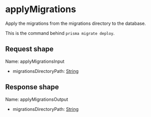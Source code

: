 # applyMigrations

Apply the migrations from the migrations directory to the database.

This is the command behind `prisma migrate deploy`.



## Request shape

Name: applyMigrationsInput

- migrationsDirectoryPath: [String](../shapes/String.md)



## Response shape

Name: applyMigrationsOutput

- migrationsDirectoryPath: [String](../shapes/String.md)



